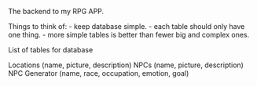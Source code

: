 The backend to my RPG APP.

Things to think of: - keep database simple. - each table should only have one thing. - more simple tables is better than fewer big and complex ones.



List of tables for database

Locations (name, picture, description)
NPCs (name, picture, description)
NPC Generator (name, race, occupation, emotion, goal)